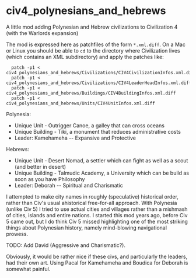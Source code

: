 # civ4_polynesians_and_hebrews
A little mod adding Polynesian and Hebrew civilizations to Civilization 4 (with the Warlords expansion)

The mod is expressed here as patchfiles of the form `*.xml.diff`. On a Mac or Linux you should be able to `cd` to the directory where Civilization lives (which contains an XML subdirectory) and apply the patches like:
```
  patch -p1 <  civ4_polynesians_and_hebrews/Civilizations/CIV4CivilizationInfos.xml.diff
  patch -p1 <  civ4_polynesians_and_hebrews/Civilizations/CIV4LeaderHeadInfos.xml.diff
  patch -p1 <  civ4_polynesians_and_hebrews/Buildings/CIV4BuildingInfos.xml.diff
  patch -p1 <  civ4_polynesians_and_hebrews/Units/CIV4UnitInfos.xml.diff

```

Polynesia:
 * Unique Unit - Outrigger Canoe, a galley that can cross oceans
 * Unique Building - Tiki, a monument that reduces administrative costs
 * Leader: Kamehameha -- Expansive and Protective
  
Hebrews:
 * Unique Unit - Desert Nomad, a settler which can fight as well as a scout (and better in desert)
 * Unique Building - Talmudic Academy, a University which can be build as soon as you have Philosophy
 * Leader: Deborah -- Spiritual and Charismatic

I attempted to make city names in roughly (speculative) historical order, rather than Civ's usual ahistorical free-for-all approach. With Polynesia (unlike Civ 5) I tried to use actual cities and villages rather than a mishmash of cities, islands and entire nations. I started this mod years ago, before Civ 5 came out, but I do think Civ 5 missed highlighting one of the most striking things about Polynesian history, namely mind-blowing navigational prowess.

TODO: Add David (Aggressive and Charismatic?). 

Obviously, it would be rather nice if these civs, and particularly the leaders, had their own art. Using Pacal for Kamehameha and Boudica for Deborah is somewhat painful.
